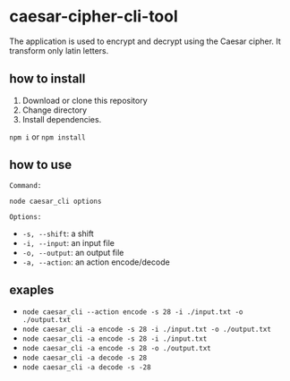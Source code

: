 # caesar-cipher-cli-tool

The application is used to encrypt and decrypt using the Caesar cipher.
It transform only latin letters.

## how to install

1. Download or clone this repository
2. Change directory
3. Install dependencies.

`npm i` or `npm install`

## how to use

    Command:

`node caesar_cli options`

    Options:

* `-s, --shift`: a shift
* `-i, --input`: an input file
* `-o, --output`: an output file
* `-a, --action`: an action encode/decode

## exaples

* `node caesar_cli --action encode -s 28 -i ./input.txt -o ./output.txt`
* `node caesar_cli -a encode -s 28 -i ./input.txt -o ./output.txt`
* `node caesar_cli -a encode -s 28 -i ./input.txt`
* `node caesar_cli -a encode -s 28 -o ./output.txt`
* `node caesar_cli -a decode -s 28`
* `node caesar_cli -a decode -s -28`
